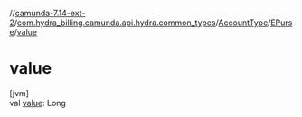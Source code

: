 //[camunda-7.14-ext-2](../../../../index.md)/[com.hydra_billing.camunda.api.hydra.common_types](../../index.md)/[AccountType](../index.md)/[EPurse](index.md)/[value](value.md)

# value

[jvm]\
val [value](value.md): Long
